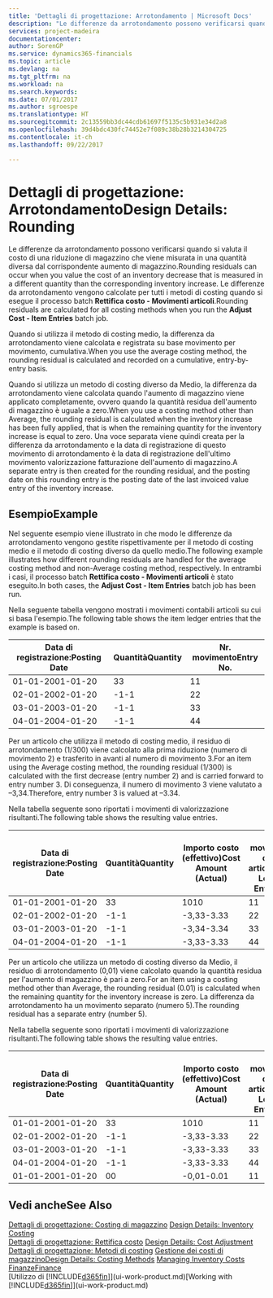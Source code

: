 ```yaml
---
title: 'Dettagli di progettazione: Arrotondamento | Microsoft Docs'
description: "Le differenze da arrotondamento possono verificarsi quando si valuta il costo di una riduzione di magazzino che viene misurata in una quantità diversa dal corrispondente aumento di magazzino. Le differenze da arrotondamento vengono calcolate per tutti i metodi di costing quando si esegue il processo batch **Rettifica costo - Movimenti articoli**."
services: project-madeira
documentationcenter: 
author: SorenGP
ms.service: dynamics365-financials
ms.topic: article
ms.devlang: na
ms.tgt_pltfrm: na
ms.workload: na
ms.search.keywords: 
ms.date: 07/01/2017
ms.author: sgroespe
ms.translationtype: HT
ms.sourcegitcommit: 2c13559bb3dc44cdb61697f5135c5b931e34d2a8
ms.openlocfilehash: 39d4bdc430fc74452e7f089c38b28b3214304725
ms.contentlocale: it-ch
ms.lasthandoff: 09/22/2017

---
```

# <a name="design-details-rounding"></a><span data-ttu-id="a5895-104">Dettagli di progettazione: Arrotondamento</span><span class="sxs-lookup"><span data-stu-id="a5895-104">Design Details: Rounding</span></span>
<span data-ttu-id="a5895-105">Le differenze da arrotondamento possono verificarsi quando si valuta il costo di una riduzione di magazzino che viene misurata in una quantità diversa dal corrispondente aumento di magazzino.</span><span class="sxs-lookup"><span data-stu-id="a5895-105">Rounding residuals can occur when you value the cost of an inventory decrease that is measured in a different quantity than the corresponding inventory increase.</span></span> <span data-ttu-id="a5895-106">Le differenze da arrotondamento vengono calcolate per tutti i metodi di costing quando si esegue il processo batch **Rettifica costo - Movimenti articoli**.</span><span class="sxs-lookup"><span data-stu-id="a5895-106">Rounding residuals are calculated for all costing methods when you run the **Adjust Cost - Item Entries** batch job.</span></span>  

 <span data-ttu-id="a5895-107">Quando si utilizza il metodo di costing medio, la differenza da arrotondamento viene calcolata e registrata su base movimento per movimento, cumulativa.</span><span class="sxs-lookup"><span data-stu-id="a5895-107">When you use the average costing method, the rounding residual is calculated and recorded on a cumulative, entry-by-entry basis.</span></span>  

 <span data-ttu-id="a5895-108">Quando si utilizza un metodo di costing diverso da Medio, la differenza da arrotondamento viene calcolata quando l'aumento di magazzino viene applicato completamente, ovvero quando la quantità residua dell'aumento di magazzino è uguale a zero.</span><span class="sxs-lookup"><span data-stu-id="a5895-108">When you use a costing method other than Average, the rounding residual is calculated when the inventory increase has been fully applied, that is when the remaining quantity for the inventory increase is equal to zero.</span></span> <span data-ttu-id="a5895-109">Una voce separata viene quindi creata per la differenza da arrotondamento e la data di registrazione di questo movimento di arrotondamento è la data di registrazione dell'ultimo movimento valorizzazione fatturazione dell'aumento di magazzino.</span><span class="sxs-lookup"><span data-stu-id="a5895-109">A separate entry is then created for the rounding residual, and the posting date on this rounding entry is the posting date of the last invoiced value entry of the inventory increase.</span></span>  

## <a name="example"></a><span data-ttu-id="a5895-110">Esempio</span><span class="sxs-lookup"><span data-stu-id="a5895-110">Example</span></span>  
 <span data-ttu-id="a5895-111">Nel seguente esempio viene illustrato in che modo le differenze da arrotondamento vengono gestite rispettivamente per il metodo di costing medio e il metodo di costing diverso da quello medio.</span><span class="sxs-lookup"><span data-stu-id="a5895-111">The following example illustrates how different rounding residuals are handled for the average costing method and non-Average costing method, respectively.</span></span> <span data-ttu-id="a5895-112">In entrambi i casi, il processo batch **Rettifica costo - Movimenti articoli** è stato eseguito.</span><span class="sxs-lookup"><span data-stu-id="a5895-112">In both cases, the **Adjust Cost - Item Entries** batch job has been run.</span></span>  

 <span data-ttu-id="a5895-113">Nella seguente tabella vengono mostrati i movimenti contabili articoli su cui si basa l'esempio.</span><span class="sxs-lookup"><span data-stu-id="a5895-113">The following table shows the item ledger entries that the example is based on.</span></span>  

|<span data-ttu-id="a5895-114">Data di registrazione:</span><span class="sxs-lookup"><span data-stu-id="a5895-114">Posting Date</span></span>|<span data-ttu-id="a5895-115">Quantità</span><span class="sxs-lookup"><span data-stu-id="a5895-115">Quantity</span></span>|<span data-ttu-id="a5895-116">Nr. movimento</span><span class="sxs-lookup"><span data-stu-id="a5895-116">Entry No.</span></span>|  
|------------------|--------------|---------------|  
|<span data-ttu-id="a5895-117">01-01-20</span><span class="sxs-lookup"><span data-stu-id="a5895-117">01-01-20</span></span>|<span data-ttu-id="a5895-118">3</span><span class="sxs-lookup"><span data-stu-id="a5895-118">3</span></span>|<span data-ttu-id="a5895-119">1</span><span class="sxs-lookup"><span data-stu-id="a5895-119">1</span></span>|  
|<span data-ttu-id="a5895-120">02-01-20</span><span class="sxs-lookup"><span data-stu-id="a5895-120">02-01-20</span></span>|<span data-ttu-id="a5895-121">-1</span><span class="sxs-lookup"><span data-stu-id="a5895-121">-1</span></span>|<span data-ttu-id="a5895-122">2</span><span class="sxs-lookup"><span data-stu-id="a5895-122">2</span></span>|  
|<span data-ttu-id="a5895-123">03-01-20</span><span class="sxs-lookup"><span data-stu-id="a5895-123">03-01-20</span></span>|<span data-ttu-id="a5895-124">-1</span><span class="sxs-lookup"><span data-stu-id="a5895-124">-1</span></span>|<span data-ttu-id="a5895-125">3</span><span class="sxs-lookup"><span data-stu-id="a5895-125">3</span></span>|  
|<span data-ttu-id="a5895-126">04-01-20</span><span class="sxs-lookup"><span data-stu-id="a5895-126">04-01-20</span></span>|<span data-ttu-id="a5895-127">-1</span><span class="sxs-lookup"><span data-stu-id="a5895-127">-1</span></span>|<span data-ttu-id="a5895-128">4</span><span class="sxs-lookup"><span data-stu-id="a5895-128">4</span></span>|  

 <span data-ttu-id="a5895-129">Per un articolo che utilizza il metodo di costing medio, il residuo di arrotondamento (1/300) viene calcolato alla prima riduzione (numero di movimento 2) e trasferito in avanti al numero di movimento 3.</span><span class="sxs-lookup"><span data-stu-id="a5895-129">For an item using the Average costing method, the rounding residual (1/300) is calculated with the first decrease (entry number 2) and is carried forward to entry number 3.</span></span> <span data-ttu-id="a5895-130">Di conseguenza, il numero di movimento 3 viene valutato a –3,34.</span><span class="sxs-lookup"><span data-stu-id="a5895-130">Therefore, entry number 3 is valued at –3.34.</span></span>  

 <span data-ttu-id="a5895-131">Nella tabella seguente sono riportati i movimenti di valorizzazione risultanti.</span><span class="sxs-lookup"><span data-stu-id="a5895-131">The following table shows the resulting value entries.</span></span>  

|<span data-ttu-id="a5895-132">Data di registrazione:</span><span class="sxs-lookup"><span data-stu-id="a5895-132">Posting Date</span></span>|<span data-ttu-id="a5895-133">Quantità</span><span class="sxs-lookup"><span data-stu-id="a5895-133">Quantity</span></span>|<span data-ttu-id="a5895-134">Importo costo (effettivo)</span><span class="sxs-lookup"><span data-stu-id="a5895-134">Cost Amount (Actual)</span></span>|<span data-ttu-id="a5895-135">Nr. movimento cont. articolo</span><span class="sxs-lookup"><span data-stu-id="a5895-135">Item Ledger Entry No.</span></span>|<span data-ttu-id="a5895-136">Nr. movimento</span><span class="sxs-lookup"><span data-stu-id="a5895-136">Entry No.</span></span>|  
|------------------|--------------|----------------------------|---------------------------|---------------|  
|<span data-ttu-id="a5895-137">01-01-20</span><span class="sxs-lookup"><span data-stu-id="a5895-137">01-01-20</span></span>|<span data-ttu-id="a5895-138">3</span><span class="sxs-lookup"><span data-stu-id="a5895-138">3</span></span>|<span data-ttu-id="a5895-139">10</span><span class="sxs-lookup"><span data-stu-id="a5895-139">10</span></span>|<span data-ttu-id="a5895-140">1</span><span class="sxs-lookup"><span data-stu-id="a5895-140">1</span></span>|<span data-ttu-id="a5895-141">1</span><span class="sxs-lookup"><span data-stu-id="a5895-141">1</span></span>|  
|<span data-ttu-id="a5895-142">02-01-20</span><span class="sxs-lookup"><span data-stu-id="a5895-142">02-01-20</span></span>|<span data-ttu-id="a5895-143">-1</span><span class="sxs-lookup"><span data-stu-id="a5895-143">-1</span></span>|<span data-ttu-id="a5895-144">-3,33</span><span class="sxs-lookup"><span data-stu-id="a5895-144">-3.33</span></span>|<span data-ttu-id="a5895-145">2</span><span class="sxs-lookup"><span data-stu-id="a5895-145">2</span></span>|<span data-ttu-id="a5895-146">2</span><span class="sxs-lookup"><span data-stu-id="a5895-146">2</span></span>|  
|<span data-ttu-id="a5895-147">03-01-20</span><span class="sxs-lookup"><span data-stu-id="a5895-147">03-01-20</span></span>|<span data-ttu-id="a5895-148">-1</span><span class="sxs-lookup"><span data-stu-id="a5895-148">-1</span></span>|<span data-ttu-id="a5895-149">-3,34</span><span class="sxs-lookup"><span data-stu-id="a5895-149">-3.34</span></span>|<span data-ttu-id="a5895-150">3</span><span class="sxs-lookup"><span data-stu-id="a5895-150">3</span></span>|<span data-ttu-id="a5895-151">3</span><span class="sxs-lookup"><span data-stu-id="a5895-151">3</span></span>|  
|<span data-ttu-id="a5895-152">04-01-20</span><span class="sxs-lookup"><span data-stu-id="a5895-152">04-01-20</span></span>|<span data-ttu-id="a5895-153">-1</span><span class="sxs-lookup"><span data-stu-id="a5895-153">-1</span></span>|<span data-ttu-id="a5895-154">-3,33</span><span class="sxs-lookup"><span data-stu-id="a5895-154">-3.33</span></span>|<span data-ttu-id="a5895-155">4</span><span class="sxs-lookup"><span data-stu-id="a5895-155">4</span></span>|<span data-ttu-id="a5895-156">4</span><span class="sxs-lookup"><span data-stu-id="a5895-156">4</span></span>|  

 <span data-ttu-id="a5895-157">Per un articolo che utilizza un metodo di costing diverso da Medio, il residuo di arrotondamento (0,01) viene calcolato quando la quantità residua per l'aumento di magazzino è pari a zero.</span><span class="sxs-lookup"><span data-stu-id="a5895-157">For an item using a costing method other than Average, the rounding residual (0.01) is calculated when the remaining quantity for the inventory increase is zero.</span></span> <span data-ttu-id="a5895-158">La differenza da arrotondamento ha un movimento separato (numero 5).</span><span class="sxs-lookup"><span data-stu-id="a5895-158">The rounding residual has a separate entry (number 5).</span></span>  

 <span data-ttu-id="a5895-159">Nella tabella seguente sono riportati i movimenti di valorizzazione risultanti.</span><span class="sxs-lookup"><span data-stu-id="a5895-159">The following table shows the resulting value entries.</span></span>  

|<span data-ttu-id="a5895-160">Data di registrazione:</span><span class="sxs-lookup"><span data-stu-id="a5895-160">Posting Date</span></span>|<span data-ttu-id="a5895-161">Quantità</span><span class="sxs-lookup"><span data-stu-id="a5895-161">Quantity</span></span>|<span data-ttu-id="a5895-162">Importo costo (effettivo)</span><span class="sxs-lookup"><span data-stu-id="a5895-162">Cost Amount (Actual)</span></span>|<span data-ttu-id="a5895-163">Nr. movimento cont. articolo</span><span class="sxs-lookup"><span data-stu-id="a5895-163">Item Ledger Entry No.</span></span>|<span data-ttu-id="a5895-164">Nr. movimento</span><span class="sxs-lookup"><span data-stu-id="a5895-164">Entry No.</span></span>|  
|------------------|--------------|----------------------------|---------------------------|---------------|  
|<span data-ttu-id="a5895-165">01-01-20</span><span class="sxs-lookup"><span data-stu-id="a5895-165">01-01-20</span></span>|<span data-ttu-id="a5895-166">3</span><span class="sxs-lookup"><span data-stu-id="a5895-166">3</span></span>|<span data-ttu-id="a5895-167">10</span><span class="sxs-lookup"><span data-stu-id="a5895-167">10</span></span>|<span data-ttu-id="a5895-168">1</span><span class="sxs-lookup"><span data-stu-id="a5895-168">1</span></span>|<span data-ttu-id="a5895-169">1</span><span class="sxs-lookup"><span data-stu-id="a5895-169">1</span></span>|  
|<span data-ttu-id="a5895-170">02-01-20</span><span class="sxs-lookup"><span data-stu-id="a5895-170">02-01-20</span></span>|<span data-ttu-id="a5895-171">-1</span><span class="sxs-lookup"><span data-stu-id="a5895-171">-1</span></span>|<span data-ttu-id="a5895-172">-3,33</span><span class="sxs-lookup"><span data-stu-id="a5895-172">-3.33</span></span>|<span data-ttu-id="a5895-173">2</span><span class="sxs-lookup"><span data-stu-id="a5895-173">2</span></span>|<span data-ttu-id="a5895-174">2</span><span class="sxs-lookup"><span data-stu-id="a5895-174">2</span></span>|  
|<span data-ttu-id="a5895-175">03-01-20</span><span class="sxs-lookup"><span data-stu-id="a5895-175">03-01-20</span></span>|<span data-ttu-id="a5895-176">-1</span><span class="sxs-lookup"><span data-stu-id="a5895-176">-1</span></span>|<span data-ttu-id="a5895-177">-3,33</span><span class="sxs-lookup"><span data-stu-id="a5895-177">-3.33</span></span>|<span data-ttu-id="a5895-178">3</span><span class="sxs-lookup"><span data-stu-id="a5895-178">3</span></span>|<span data-ttu-id="a5895-179">3</span><span class="sxs-lookup"><span data-stu-id="a5895-179">3</span></span>|  
|<span data-ttu-id="a5895-180">04-01-20</span><span class="sxs-lookup"><span data-stu-id="a5895-180">04-01-20</span></span>|<span data-ttu-id="a5895-181">-1</span><span class="sxs-lookup"><span data-stu-id="a5895-181">-1</span></span>|<span data-ttu-id="a5895-182">-3,33</span><span class="sxs-lookup"><span data-stu-id="a5895-182">-3.33</span></span>|<span data-ttu-id="a5895-183">4</span><span class="sxs-lookup"><span data-stu-id="a5895-183">4</span></span>|<span data-ttu-id="a5895-184">4</span><span class="sxs-lookup"><span data-stu-id="a5895-184">4</span></span>|  
|<span data-ttu-id="a5895-185">01-01-20</span><span class="sxs-lookup"><span data-stu-id="a5895-185">01-01-20</span></span>|<span data-ttu-id="a5895-186">0</span><span class="sxs-lookup"><span data-stu-id="a5895-186">0</span></span>|<span data-ttu-id="a5895-187">-0,01</span><span class="sxs-lookup"><span data-stu-id="a5895-187">-0.01</span></span>|<span data-ttu-id="a5895-188">1</span><span class="sxs-lookup"><span data-stu-id="a5895-188">1</span></span>|<span data-ttu-id="a5895-189">5</span><span class="sxs-lookup"><span data-stu-id="a5895-189">5</span></span>|  

## <a name="see-also"></a><span data-ttu-id="a5895-190">Vedi anche</span><span class="sxs-lookup"><span data-stu-id="a5895-190">See Also</span></span>  
 <span data-ttu-id="a5895-191">[Dettagli di progettazione: Costing di magazzino](design-details-inventory-costing.md) </span><span class="sxs-lookup"><span data-stu-id="a5895-191">[Design Details: Inventory Costing](design-details-inventory-costing.md) </span></span>  
 <span data-ttu-id="a5895-192">[Dettagli di progettazione: Rettifica costo](design-details-cost-adjustment.md) </span><span class="sxs-lookup"><span data-stu-id="a5895-192">[Design Details: Cost Adjustment](design-details-cost-adjustment.md) </span></span>  
 <span data-ttu-id="a5895-193">[Dettagli di progettazione: Metodi di costing](design-details-costing-methods.md) [Gestione dei costi di magazzino](finance-manage-inventory-costs.md)</span><span class="sxs-lookup"><span data-stu-id="a5895-193">[Design Details: Costing Methods](design-details-costing-methods.md) [Managing Inventory Costs](finance-manage-inventory-costs.md)</span></span>  
 [<span data-ttu-id="a5895-194">Finanze</span><span class="sxs-lookup"><span data-stu-id="a5895-194">Finance</span></span>](finance.md)  
 <span data-ttu-id="a5895-195">[Utilizzo di [!INCLUDE[d365fin](includes/d365fin_md.md)]](ui-work-product.md)</span><span class="sxs-lookup"><span data-stu-id="a5895-195">[Working with [!INCLUDE[d365fin](includes/d365fin_md.md)]](ui-work-product.md)</span></span>


